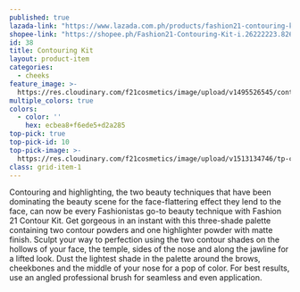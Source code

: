 ```yaml
---
published: true
lazada-link: "https://www.lazada.com.ph/products/fashion21-contouring-kit-i258047709-s356018973.html?spm=a2o4l.seller.list.16.6f7a6cc9YLlCpj&mp=1"
shopee-link: "https://shopee.ph/Fashion21-Contouring-Kit-i.26222223.826165350"
id: 38
title: Contouring Kit
layout: product-item
categories:
  - cheeks
feature_image: >-
  https://res.cloudinary.com/f21cosmetics/image/upload/v1495526545/contouring-kit.jpg
multiple_colors: true
colors:
  - color: ''
    hex: ecbea8+f6ede5+d2a285
top-pick: true
top-pick-id: 10
top-pick-image: >-
  https://res.cloudinary.com/f21cosmetics/image/upload/v1513134746/tp-contour-kit.jpg
class: grid-item-1
---
```

Contouring and highlighting, the two beauty techniques that have been dominating the beauty scene for the face-flattering effect they lend to the face, can now be every Fashionistas go-to beauty technique with Fashion 21 Contour Kit. Get gorgeous in an instant with this three-shade palette containing two contour powders and one highlighter powder with matte finish. Sculpt your way to perfection using the two contour shades on the hollows of your face, the temple, sides of the nose and along the jawline for a lifted look.   Dust the lightest shade in the palette around the brows, cheekbones and the middle of your nose for a pop of color. For best results, use an angled professional brush for seamless and even application.

